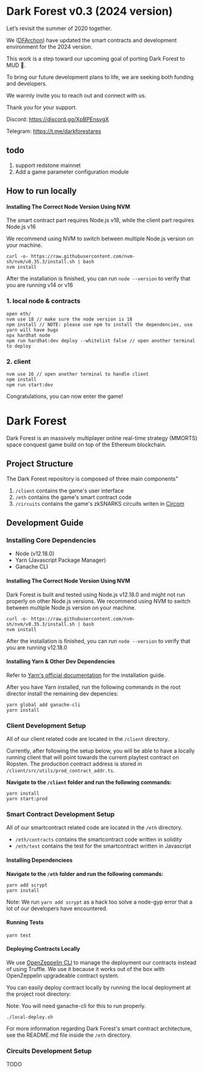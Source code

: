 

# Dark Forest v0.3 (2024 version)

Let’s revisit the summer of 2020 together.

We ([DFArchon](https://x.com/DFArchon)) have updated the smart contracts and development environment for the 2024 version.

This work is a step toward our upcoming goal of porting Dark Forest to MUD 🦑.

To bring our future development plans to life, we are seeking both funding and developers.

We warmly invite you to reach out and connect with us.

Thank you for your support.

Discord: https://discord.gg/XpBPEnsvgX

Telegram: https://t.me/darkforestares


## todo

1. support redstone mainnet 
2. Add a game parameter configuration module



## How to run locally



#### Installing The Correct Node Version Using NVM

The smart contract part requires Node.js v18, while the client part requires Node.js v16

We recommend using NVM to switch between multiple Node.js version on your machine.

```
curl -o- https://raw.githubusercontent.com/nvm-sh/nvm/v0.35.3/install.sh | bash
nvm install
```

After the installation is finished, you can run `node --version` to verify that you are running v14 or v16



### 1. local node & contracts

```
open eth/ 
nvm use 18 // make sure the node version is 18
npm install // NOTE: please use npm to install the dependencies, use yarn will have bugs
npx hardhat node 
npm run hardhat:dev deploy --whitelist false // open another terminal to deploy
```

### 2. client 

```
nvm use 16 // open another terminal to handle client 
npm install 
npm run start:dev 
```

Congratulations, you can now enter the game!  





# Dark Forest

Dark Forest is an massively multiplayer online real-time strategy (MMORTS) space conquest game build on top of the Ethereum blockchain.

## Project Structure

The Dark Forest repository is composed of three main components"

1. `/client` contains the game's user interface
2. `/eth` contains the game's smart contract code
3. `/circuits` contains the game's zkSNARKS circuits writen in [Circom](https://github.com/iden3/circom)

## Development Guide

### Installing Core Dependencies

-   Node (v12.18.0)
-   Yarn (Javascript Package Manager)
-   Ganache CLI

#### Installing The Correct Node Version Using NVM

Dark Forest is built and tested using Node.js v12.18.0 and might not run properly on other Node.js versions. We recommend using NVM to switch between multiple Node.js version on your machine.

```
curl -o- https://raw.githubusercontent.com/nvm-sh/nvm/v0.35.3/install.sh | bash
nvm install
```

After the installation is finished, you can run `node --version` to verify that you are running v12.18.0

#### Installing Yarn & Other Dev Dependencies

Refer to [Yarn's official documentation](https://classic.yarnpkg.com/en/docs/install) for the installation guide.

After you have Yarn installed, run the following commands in the root director install the remaining dev depencies:

```
yarn global add ganache-cli
yarn install
```

### Client Development Setup

All of our client related code are located in the `/client` directory.

Currently, after following the setup below, you will be able to have a locally running client that will point towards the current playtest contract on Ropsten. The production contract address is stored in `/client/src/utils/prod_contract_addr.ts`.

**Navigate to the `/client` folder and run the following commands:**

```
yarn install
yarn start:prod
```

### Smart Contract Development Setup

All of our smartcontract related code are located in the `/eth` directory.

-   `/eth/contracts` contains the smartcontract code written in solidity
-   `/eth/test` contains the test for the smartcontract written in Javascript

#### Installing Dependenciees

**Navigate to the `/eth` folder and run the following commands:**

```
yarn add scrypt
yarn install
```

Note: We run `yarn add scrypt` as a hack too solve a node-gyp error that a lot of our developers have encountered.

#### Running Tests

```
yarn test
```

#### Deploying Contracts Locally

We use [OpenZeppelin CLI](https://docs.openzeppelin.com/cli/2.8/) to manage the deployment our contracts instead of using Truffle. We use it because it works out of the box with OpenZeppelin upgradeable contract system.

You can easily deploy contract locally by running the local deployment at the project root directory:

Note: You will need ganache-cli for this to run properly.

```
./local-deploy.sh
```

For more information regarding Dark Forest's smart contract architecture, see the README.md file inside the `/eth` directory.

### Circuits Development Setup

TODO
